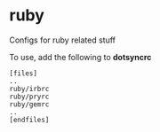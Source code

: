 ruby
====

Configs for ruby related stuff

To use, add the following to **dotsyncrc**

    [files]
    ..
    ruby/irbrc
    ruby/pryrc
    ruby/gemrc
    ..
    [endfiles]

